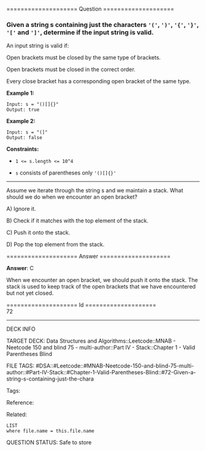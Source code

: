 ==================== Question ====================  

### Given a string s containing just the characters `'('`, `')'`, `'{'`, `'}'`, `'['` and `']'`, determine if the input string is valid.

An input string is valid if:

Open brackets must be closed by the same type of brackets.

Open brackets must be closed in the correct order.

Every close bracket has a corresponding open bracket of the same type.

**Example 1:**

<!-- codeblock-start -->
<pre><code>Input: s = "()[]{}"
Output: true
</code></pre>
<!-- codeblock-end -->

**Example 2:**

<!-- codeblock-start -->
<pre><code>Input: s = "(]"
Output: false
</code></pre>
<!-- codeblock-end -->

**Constraints:**

- `1 <= s.length <= 10^4`

- `s` consists of parentheses only `'()[]{}'`

---

Assume we iterate through the string s and we maintain a stack. What should we do when we encounter an open bracket?

A) Ignore it.

B) Check if it matches with the top element of the stack.

C) Push it onto the stack.

D) Pop the top element from the stack.  

==================== Answer ====================  

**Answer**: C

When we encounter an open bracket, we should push it onto the stack. The stack is used to keep track of the open brackets that we have encountered but not yet closed.

==================== Id ====================  
72

---

DECK INFO

TARGET DECK: Data Structures and Algorithms::Leetcode::MNAB - Neetcode 150 and blind 75 - multi-author::Part IV - Stack::Chapter 1 - Valid Parentheses Blind

FILE TAGS: #DSA::#Leetcode::#MNAB-Neetcode-150-and-blind-75-multi-author::#Part-IV-Stack::#Chapter-1-Valid-Parentheses-Blind::#72-Given-a-string-s-containing-just-the-chara

Tags:

Reference:

Related:

```dataview
LIST
where file.name = this.file.name
```
QUESTION STATUS: Safe to store
